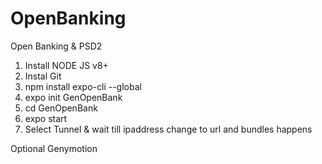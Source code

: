 # OpenBanking
Open Banking &amp; PSD2



1. Install NODE JS v8+
2. Instal Git
3. npm install expo-cli --global
4. expo init GenOpenBank
5. cd GenOpenBank
6. expo start
7. Select Tunnel & wait till ipaddress change to url and bundles happens



Optional Genymotion

